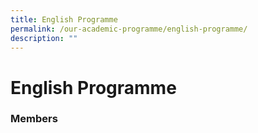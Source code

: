 ```yaml
---
title: English Programme
permalink: /our-academic-programme/english-programme/
description: ""
---
```

# English Programme

### Members

